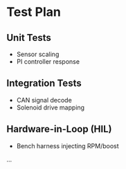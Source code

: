 # Test Plan

## Unit Tests
- Sensor scaling
- PI controller response

## Integration Tests
- CAN signal decode
- Solenoid drive mapping

## Hardware-in-Loop (HIL)
- Bench harness injecting RPM/boost

...  

